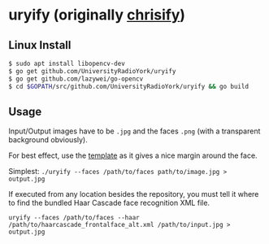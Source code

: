 # uryify (originally [chrisify](github.com/zikes/chrisify))

## Linux Install

```bash
$ sudo apt install libopencv-dev
$ go get github.com/UniversityRadioYork/uryify
$ go get github.com/lazywei/go-opencv
$ cd $GOPATH/src/github.com/UniversityRadioYork/uryify && go build
```

## Usage

Input/Output images have to be `.jpg` and the faces `.png` (with a transparent background obviously).

For best effect, use the [template](template.png) as it gives a nice margin around the face.

Simplest: `./uryify --faces /path/to/faces path/to/image.jpg > output.jpg`

If executed from any location besides the repository, you must tell it where to find the bundled Haar Cascade face recognition XML file.

`uryify --faces /path/to/faces --haar /path/to/haarcascade_frontalface_alt.xml /path/to/input.jpg > output.jpg`